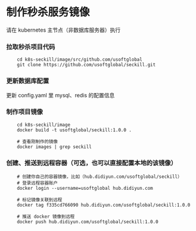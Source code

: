 # 制作秒杀服务镜像

请在 kubernetes 主节点（非数据库服务器）执行

### 拉取秒杀项目代码

```
    cd k8s-seckill/image/src/github.com/usoftglobal
    git clone https://github.com/usoftglobal/seckill.git
```

### 更新数据库配置

更新 config.yaml 里 mysql、redis 的配置信息

### 制作项目镜像

```
    cd k8s-seckill/image
    docker build -t usoftglobal/seckill:1.0.0 .

    # 查看刚制作的镜像
    docker images | grep seckill
```

### 创建、推送到远程容器（可选，也可以直接配置本地的该镜像）

```
    # 创建你自己的容器镜像，比如（hub.didiyun.com/usoftglobal/seckill）
    # 登录远程容器账户
    docker login --username=usoftglobal hub.didiyun.com

    # 标记镜像关联到远程
    docker tag f335cd766090 hub.didiyun.com/usoftglobal/seckill:1.0.0

    # 推送 docker 镜像到远程
    docker push hub.didiyun.com/usoftglobal/seckill:1.0.0
```